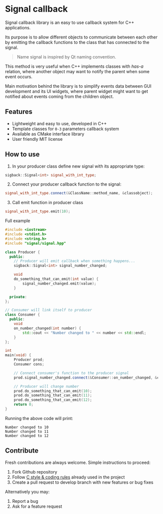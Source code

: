 # Signal callback

Signal callback library is an easy to use callback system for C++ applications.

Its purpose is to allow different objects to communicate between each other by emitting the callback functions
to the class that has connected to the signal.

> Name signal is inspired by Qt naming convention.

This method is very useful when C++ implements classes with *has-a* relation, where
another object may want to notify the parent when some event occurs.

Main motivation behind the library is to simplify events data between GUI development and its UI widgets,
where parent widget might want to get notified about events coming from the children object.

## Features

* Lightweight and easy to use, developed in C++
* Template classes for `0-3` parameters callback system
* Available as CMake interface library
* User friendly MIT license

## How to use

1. In your producer class define new signal with its appropriate type:

```cpp
sigback::Signal<int> signal_with_int_type;
```

2. Connect your producer callback function to the signal:

```cpp
signal_with_int_type.connect(&ClassName::method_name, &classobject);
```

3. Call emit function in producer class

```cpp
signal_with_int_type.emit(10);
```

Full example

```cpp
#include <iostream>
#include <stdint.h>
#include <string.h>
#include "signal/signal.hpp"

class Producer {
  public:
    // Producer will emit callback when something happens...
    sigback::Signal<int> signal_number_changed;

    void
    do_something_that_can_emit(int value) {
        signal_number_changed.emit(value);
    }

  private:
};

// Consumer will link itself to producer
class Consumer {
  public:
    void
    on_number_changed(int number) {
        std::cout << "Number changed to " << number << std::endl;
    }
};

int
main(void) {
    Producer prod;
    Consumer cons;

    // Connect consumer's function to the producer signal
    prod.signal_number_changed.connect(&Consumer::on_number_changed, &cons);

    // Producer will change number
    prod.do_something_that_can_emit(10);
    prod.do_something_that_can_emit(11);
    prod.do_something_that_can_emit(12);
    return 0;
}
```

Running the above code will print:

```
Number changed to 10
Number changed to 11
Number changed to 12
```

## Contribute

Fresh contributions are always welcome. Simple instructions to proceed:

1. Fork Github repository
2. Follow [C style & coding rules](https://github.com/MaJerle/c-code-style) already used in the project
3. Create a pull request to develop branch with new features or bug fixes

Alternatively you may:

1. Report a bug
2. Ask for a feature request

